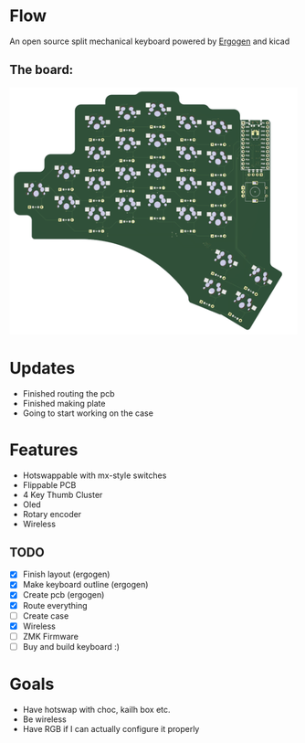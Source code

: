 # Flow
An open source split mechanical keyboard powered by [Ergogen](https://github.com/ergogen/ergogen) and kicad
## The board:
<img src="pics/flow.png">

# Updates
- Finished routing the pcb
- Finished making plate
- Going to start working on the case

# Features
- Hotswappable with mx-style switches
- Flippable PCB
- 4 Key Thumb Cluster
- Oled
- Rotary encoder
- Wireless
## TODO
- [x] Finish layout (ergogen)
- [x] Make keyboard outline (ergogen) 
- [x] Create pcb (ergogen)
- [x] Route everything
- [ ] Create case  
- [X] Wireless
- [ ] ZMK Firmware
- [ ] Buy and build keyboard :)

# Goals
- Have hotswap with choc, kailh box etc.
- Be wireless
- Have RGB if I can actually configure it properly
